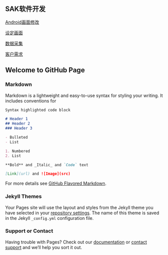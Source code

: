 ## SAK软件开发

[Android画面修改](https://18918323894.github.io/SAK/android)

[设定画面](https://18918323894.github.io/SAK/设定画面)

[数据采集](https://18918323894.github.io/SAK/数据采集)

[客户需求](https://18918323894.github.io/SAK/客户需求)

## Welcome to GitHub Page



### Markdown

Markdown is a lightweight and easy-to-use syntax for styling your writing. It includes conventions for

```markdown
Syntax highlighted code block

# Header 1
## Header 2
### Header 3

- Bulleted
- List

1. Numbered
2. List

**Bold** and _Italic_ and `Code` text

[Link](url) and ![Image](src)
```

For more details see [GitHub Flavored Markdown](https://guides.github.com/features/mastering-markdown/).

### Jekyll Themes

Your Pages site will use the layout and styles from the Jekyll theme you have selected in your [repository settings](https://github.com/18918323894/-/settings). The name of this theme is saved in the Jekyll `_config.yml` configuration file.

### Support or Contact

Having trouble with Pages? Check out our [documentation](https://help.github.com/categories/github-pages-basics/) or [contact support](https://github.com/contact) and we’ll help you sort it out.
